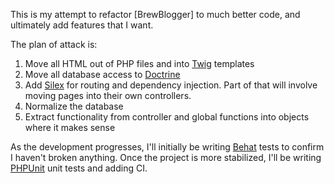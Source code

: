 This is my attempt to refactor [BrewBlogger] to much better code, and ultimately add features that I want.

The plan of attack is:

1. Move all HTML out of PHP files and into [Twig](http://twig.sensiolabs.org/) templates
2. Move all database access to [Doctrine](http://www.doctrine-project.org/)
3. Add [Silex](http://silex.sensiolabs.org/) for routing and dependency injection. Part of that will involve moving pages into their own controllers.
4. Normalize the database
5. Extract functionality from controller and global functions into objects where it makes sense

As the development progresses, I'll initially be writing [Behat](http://behat.org/) tests to confirm I haven't broken anything. Once the project is more stabilized, I'll be writing [PHPUnit](https://github.com/sebastianbergmann/phpunit/) unit tests and adding CI.
